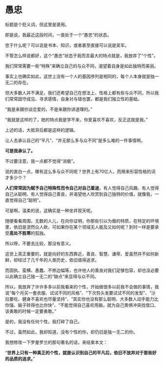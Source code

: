 # 愚忠

标题是个贬义词，但这里是褒用。

即是说，我最近这段时间，一直处于一个“愚忠”的状态。

忠于什么呢？可以说是书本、知识，或者甚至直接可以说是吴军。

不管怎么样说都好，这个“愚忠”状态于我而言最大的特点就是，我放弃了“个性”。

我们常常需要一些“特殊”来确立自己的与众不同，渴望着自身是如此独特而美丽。

事实上也确实如此，这世上没有一个人的基因序列是相同的，每个人本身就是独一无二的存在。

但大多数人并不满足，我们还希望自己在想法上、性格上都有些与众不同，所以我们常常固守成见、寻求感情，自身对与错也罢，都是我们独立性的基础。

“我是来跟你谈恋爱的，不是来跟你讲道理的。”

“我就是这样的了，她的特点我是学不来，你爱喜欢不喜欢，反正这就是我。”

上述的话，大抵背后都是这样的逻辑。

让人去承认自己的“平凡”、“并无那么多与众不同”是多么难的一件事情啊。

**可是我承认了。**

不过要注意，我一点都不觉得“消极”。

说的直白一点，哪有这么多与众不同呢？世界上有70亿人，而用来形容性格的词才多少个？

**人们常常因为赋予自己特殊性而令自己对自己着迷**，有人觉得自己风趣、有人觉得自己从聪明、有人觉得自己善良，并渴望他人欣赏到自己独特的价值，就像我，一直觉得自己“聪明”。

可是啊，温柔的说，这确实是一种坐井观天呢。

随便看看周围，无数的人儿，在向你证明，你那些引以为傲的特质，在特定的环境里，依旧是泯然众人欸，可如果你在某个领域无人能及又如何呢？到时一样是要承受**高处不胜寒**的孤独。

所以呀，不要去比较，那没有意义。

这世上真正重要的，就是向好的东西靠近，善良、智慧、谦卑、爱虽然并不如何新鲜，却经过了几千年的人类历史，依旧值得追求。

而固执、蛮横、愚蠢、不修边幅等，也许他人的善良对我们足够包容，却也没必要以此确立自己独一无二的“缺点”来显得与众不同。

所以，我放弃了许许多多以前我看来的个性，开始做很多以前我不会做的事情，我说“每个月买一套衣服、试试不同的风格”、“下次剪头发要试试不同的发型”、“沙拉要吃、健身不喜欢也尽量坚持”、“其实你也没有那么聪明、大多数人动手能力比你强、脑子转得也比你快”、“不能觉得自己喜欢用脑，就为自己畏惧冲突找借口、该勇敢的时候一定要勇敢。”

是的，我没有任何个性，我打碎了自己。

不过，虽然如此，我却知道，没有个性的你，却仍旧是独一无二的你。

我想修改一下罗曼罗兰的那句著名的话，来结束本文：

“**世界上只有一种真正的个性，就是认识到自己的平凡后，依旧不放弃对于那些好的品质的追求。**”